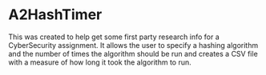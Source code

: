 # A2HashTimer
This was created to help get some first party research info for a CyberSecurity assignment. It allows the user to specify a hashing algorithm and the number of times the algorithm should be run and creates a CSV file with a measure of how long it took the algorithm to run.
